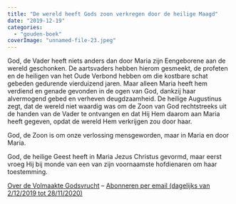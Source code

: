 ```yaml
---
title: "De wereld heeft Gods zoon verkregen door de heilige Maagd"
date: "2019-12-19"
categories: 
  - "gouden-boek"
coverImage: "unnamed-file-23.jpeg"
---
```


God, de Vader heeft niets anders dan door Maria zijn Eengeborene aan de wereld geschonken. De aartsvaders hebben hierom gesmeekt, de profeten en de heiligen van het Oude Verbond hebben om die kostbare schat gebeden gedurende vierduizend jaren. Maar alleen Maria heeft hem verdiend en genade gevonden in de ogen van God, dankzij haar alvermogend gebed en verheven deugdzaamheid. De heilige Augustinus zegt, dat de wereld niet waardig was om de Zoon van God rechtstreeks uit de handen van de Vader te ontvangen en dat Hij Hem daarom aan Maria heeft gegeven, opdat de wereld Hem verkrijgen zou door haar.

God, de Zoon is om onze verlossing mensgeworden, maar in Maria en door Maria.

God, de heilige Geest heeft in Maria Jezus Christus gevormd, maar eerst vroeg Hij bij monde van een van zijn voornaamste hofdienaren om haar toestemming.

[Over de Volmaakte Godsvrucht](/blog/een-jaar-lang-volmaakte-godsvrucht/) – [Abonneren per email (dagelijks van 2/12/2019 tot 28/11/2020)](http://eepurl.com/9RKvX)
